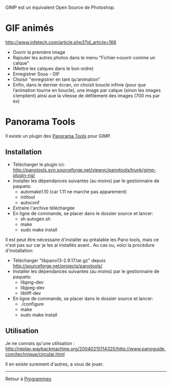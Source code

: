 GIMP est un équivalent Open Source de Photoshop.

# GIF animés

<http://www.infetech.com/article.php3?id_article=166>

- Ouvrir la première image
- Rajouter les autres photos dans le menu "Fichier-\>ouvrir comme un
  calque"
- (Mettre les calques dans le bon ordre)
- Enregistrer Sous - GIF
- Choisir "enregistrer en tant qu’animation"
- Enfin, dans le dernier écran, on choisit boucle infinie (pour que
  l’animation tourne en boucle), une image par calque (sinon les images
  s’emplient) ainsi aue la vitesse de défilement des images (700 ms par
  ex)

# Panorama Tools

Il existe un plugin des [Panorama
Tools](http://sourceforge.net/projects/panotools/) pour GIMP.

## Installation

- Télécharger le plugin ici:
  <http://panotools.svn.sourceforge.net/viewvc/panotools/trunk/gimp-plugin-ng/>
- Installer les dépendances suivantes (au moins) par le gestionnaire de
  paquets:
  - automake1.10 (car 1.11 ne marche pas apparement)
  - intltool
  - autoconf
- Extraire l'archive téléchargée
- En ligne de commande, se placer dans le dossier source et lancer:
  - sh autogen.sh
  - make
  - sudo make install

Il est peut être nécessaire d'installer au préalable les Pano tools,
mais ce n'est pas sur car je les ai installés avant.. Au cas ou, voici
la procédure d'installation:

- Télécharger "libpano13-2.9.17.tar.gz" depuis
  <http://sourceforge.net/projects/panotools/>
- Installer les dépendances suivantes (au moins) par le gestionnaire de
  paquets:
  - libpng-dev
  - libjpeg-dev
  - libtiff-dev
- En ligne de commande, se placer dans le dossier source et lancer:
  - ./configure
  - make
  - sudo make install

## Utilisation

Je ne connais qu'une utilisation :
<http://replay.waybackmachine.org/20040215114320/http://www.panoguide.com/technique/circular.html>

Il en existe surement d'autres, a vous de jouer.

------------------------------------------------------------------------

Retour à [Programmes](Programmes "wikilink")